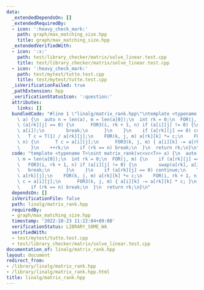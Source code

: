 ```yaml
---
data:
  _extendedDependsOn: []
  _extendedRequiredBy:
  - icon: ':heavy_check_mark:'
    path: graph/max_matching_size.hpp
    title: graph/max_matching_size.hpp
  _extendedVerifiedWith:
  - icon: ':x:'
    path: test/library_checker/matrix/solve_linear.test.cpp
    title: test/library_checker/matrix/solve_linear.test.cpp
  - icon: ':heavy_check_mark:'
    path: test/mytest/tutte.test.cpp
    title: test/mytest/tutte.test.cpp
  _isVerificationFailed: true
  _pathExtension: hpp
  _verificationStatusIcon: ':question:'
  attributes:
    links: []
  bundledCode: "#line 1 \"linalg/matrix_rank.hpp\"\ntemplate <typename T>\nint matrix_rank(vc<vc<T>>\
    \ a) {\n  auto n = len(a), m = len(a[0]);\n  int rk = 0;\n  FOR(j, m) {\n    if\
    \ (a[rk][j] == 0) {\n      FOR3(i, rk + 1, n) if (a[i][j] != 0) {\n        swap(a[rk],\
    \ a[i]);\n        break;\n      }\n    }\n    if (a[rk][j] == 0) continue;\n \
    \   T c = T(1) / a[rk][j];\n    FOR(k, j, m) a[rk][k] *= c;\n    FOR(i, rk + 1,\
    \ n) {\n      T c = a[i][j];\n      FOR3(k, j, m) { a[i][k] -= a[rk][k] * c; }\n\
    \    }\n    ++rk;\n    if (rk == n) break;\n  }\n  return rk;\n}\n"
  code: "template <typename T>\nint matrix_rank(vc<vc<T>> a) {\n  auto n = len(a),\
    \ m = len(a[0]);\n  int rk = 0;\n  FOR(j, m) {\n    if (a[rk][j] == 0) {\n   \
    \   FOR3(i, rk + 1, n) if (a[i][j] != 0) {\n        swap(a[rk], a[i]);\n     \
    \   break;\n      }\n    }\n    if (a[rk][j] == 0) continue;\n    T c = T(1) /\
    \ a[rk][j];\n    FOR(k, j, m) a[rk][k] *= c;\n    FOR(i, rk + 1, n) {\n      T\
    \ c = a[i][j];\n      FOR3(k, j, m) { a[i][k] -= a[rk][k] * c; }\n    }\n    ++rk;\n\
    \    if (rk == n) break;\n  }\n  return rk;\n}\n"
  dependsOn: []
  isVerificationFile: false
  path: linalg/matrix_rank.hpp
  requiredBy:
  - graph/max_matching_size.hpp
  timestamp: '2022-10-23 11:22:04+09:00'
  verificationStatus: LIBRARY_SOME_WA
  verifiedWith:
  - test/mytest/tutte.test.cpp
  - test/library_checker/matrix/solve_linear.test.cpp
documentation_of: linalg/matrix_rank.hpp
layout: document
redirect_from:
- /library/linalg/matrix_rank.hpp
- /library/linalg/matrix_rank.hpp.html
title: linalg/matrix_rank.hpp
---
```

